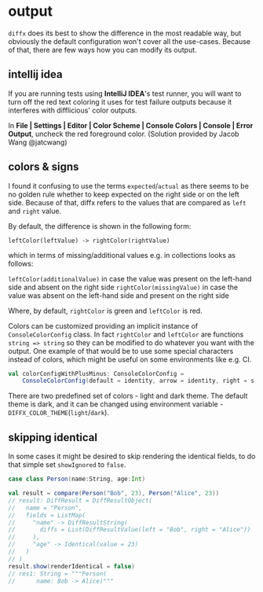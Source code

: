 # output


`diffx` does its best to show the difference in the most readable way, but obviously the default configuration won't 
cover all the use-cases. Because of that, there are few ways how you can modify its output.

## intellij idea

If you are running tests using **IntelliJ IDEA**'s test runner, you will want
to turn off the red text coloring it uses for test failure outputs because
it interferes with difflicious' color outputs.

In <b>File | Settings | Editor | Color Scheme | Console Colors | Console | Error Output</b>, uncheck the red foreground color.
(Solution provided by Jacob Wang @jatcwang)

## colors & signs

I found it confusing to use the terms `expected`/`actual` as there seems to be no golden rule whether to keep expected on the right side or on the left side.
Because of that, diffx refers to the values that are compared as `left` and `right` value. 

By default, the difference is shown in the following form: 

`leftColor(leftValue) -> rightColor(rightValue)`

which in terms of missing/additional values e.g. in collections looks as follows:

`leftColor(additionalValue)` in case the value was present on the left-hand side and absent on the right side
`rightColor(missingValue)` in case the value was absent on the left-hand side and present on the right side


Where, by default, `rightColor` is green and `leftColor` is red. 

Colors can be customized providing an implicit instance of `ConsoleColorConfig` class.
In fact `rightColor` and `leftColor` are functions `string => string` so they can be modified to do whatever you want with the output.
One example of that would be to use some special characters instead of colors, which might be useful on some environments like e.g. CI.

````scala
val colorConfigWithPlusMinus: ConsoleColorConfig =
    ConsoleColorConfig(default = identity, arrow = identity, right = s => "+" + s, left = s => "-" + s)
````

There are two predefined set of colors - light and dark theme. 
The default theme is dark, and it can be changed using environment variable - `DIFFX_COLOR_THEME`(`light`/`dark`).

## skipping identical

In some cases it might be desired to skip rendering the identical fields, to do that simple set `showIgnored` to `false`.

```scala
case class Person(name:String, age:Int)

val result = compare(Person("Bob", 23), Person("Alice", 23))
// result: DiffResult = DiffResultObject(
//   name = "Person",
//   fields = ListMap(
//     "name" -> DiffResultString(
//       diffs = List(DiffResultValue(left = "Bob", right = "Alice"))
//     ),
//     "age" -> Identical(value = 23)
//   )
// )
result.show(renderIdentical = false)
// res1: String = """Person(
//      name: Bob -> Alice)"""
```